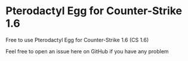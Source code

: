 # Pterodactyl Egg for Counter-Strike 1.6
Free to use Pterodactyl Egg for Counter-Strike 1.6 (CS 1.6)

Feel free to open an issue here on GitHub if you have any problem
